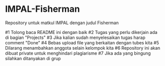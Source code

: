 # IMPAL-Fisherman
Repository untuk matkul IMPAL dengan judul Fisherman

#1 Tolong baca README ini dengan baik
#2 Tugas yang perlu dikerjain ada di bagian "Projects"
#3 Jika kalian sudah menyelesaikan tugas harap comment "Done"
#4 Bebas upload file yang berkaitan dengan tubes kita
#5 Dilarang menambahkan anggota selain kelompok kita
#6 Repository ini akan dibuat private untuk menghindari plagiarisme
#7 Jika ada yang bingung silahkan ditanyakan di grup
